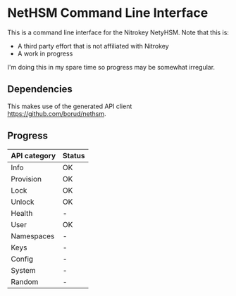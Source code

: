 # NetHSM Command Line Interface

This is a command line interface for the Nitrokey NetyHSM. Note that this is:

- A third party effort that is not affiliated with Nitrokey
- A work in progress

I'm doing this in my spare time so progress may be somewhat irregular.

## Dependencies

This makes use of the generated API client <https://github.com/borud/nethsm>.

## Progress

| API category | Status |
|--------------|--------|
| Info         | OK     |
| Provision    | OK     |
| Lock         | OK     |
| Unlock       | OK     |
| Health       | -      |
| User         | OK     |
| Namespaces   | -      |
| Keys         | -      |
| Config       | -      |
| System       | -      |
| Random       | -      |
